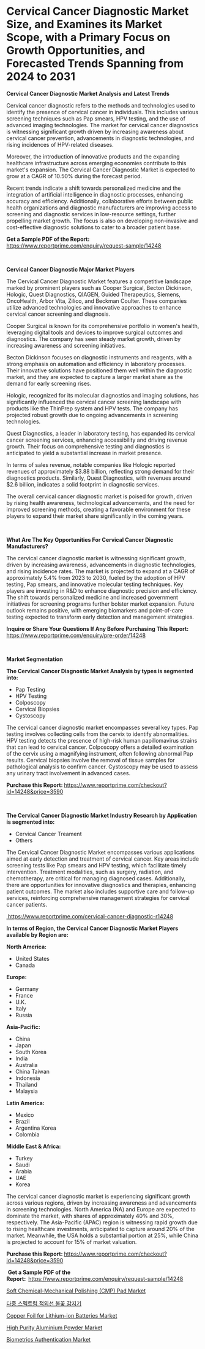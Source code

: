 <p><h1>Cervical Cancer Diagnostic Market Size, and Examines its Market Scope, with a Primary Focus on Growth Opportunities, and Forecasted Trends Spanning from 2024 to 2031</h1></p><p><strong>Cervical Cancer Diagnostic Market Analysis and Latest Trends</strong></p>
<p><p>Cervical cancer diagnostic refers to the methods and technologies used to identify the presence of cervical cancer in individuals. This includes various screening techniques such as Pap smears, HPV testing, and the use of advanced imaging technologies. The market for cervical cancer diagnostics is witnessing significant growth driven by increasing awareness about cervical cancer prevention, advancements in diagnostic technologies, and rising incidences of HPV-related diseases. </p><p>Moreover, the introduction of innovative products and the expanding healthcare infrastructure across emerging economies contribute to this market's expansion. The Cervical Cancer Diagnostic Market is expected to grow at a CAGR of 10.50% during the forecast period. </p><p>Recent trends indicate a shift towards personalized medicine and the integration of artificial intelligence in diagnostic processes, enhancing accuracy and efficiency. Additionally, collaborative efforts between public health organizations and diagnostic manufacturers are improving access to screening and diagnostic services in low-resource settings, further propelling market growth. The focus is also on developing non-invasive and cost-effective diagnostic solutions to cater to a broader patient base.</p></p>
<p><strong>Get a Sample PDF of the Report:&nbsp;</strong> <a href="https://www.reportprime.com/enquiry/request-sample/14248">https://www.reportprime.com/enquiry/request-sample/14248</a></p>
<p>&nbsp;</p>
<p><strong>Cervical Cancer Diagnostic Major Market Players</strong></p>
<p><p>The Cervical Cancer Diagnostic Market features a competitive landscape marked by prominent players such as Cooper Surgical, Becton Dickinson, Hologic, Quest Diagnostics, QIAGEN, Guided Therapeutics, Siemens, OncoHealth, Arbor Vita, Zilico, and Beckman Coulter. These companies utilize advanced technologies and innovative approaches to enhance cervical cancer screening and diagnosis.</p><p>Cooper Surgical is known for its comprehensive portfolio in women's health, leveraging digital tools and devices to improve surgical outcomes and diagnostics. The company has seen steady market growth, driven by increasing awareness and screening initiatives.</p><p>Becton Dickinson focuses on diagnostic instruments and reagents, with a strong emphasis on automation and efficiency in laboratory processes. Their innovative solutions have positioned them well within the diagnostic market, and they are expected to capture a larger market share as the demand for early screening rises.</p><p>Hologic, recognized for its molecular diagnostics and imaging solutions, has significantly influenced the cervical cancer screening landscape with products like the ThinPrep system and HPV tests. The company has projected robust growth due to ongoing advancements in screening technologies.</p><p>Quest Diagnostics, a leader in laboratory testing, has expanded its cervical cancer screening services, enhancing accessibility and driving revenue growth. Their focus on comprehensive testing and diagnostics is anticipated to yield a substantial increase in market presence.</p><p>In terms of sales revenue, notable companies like Hologic reported revenues of approximately $3.88 billion, reflecting strong demand for their diagnostics products. Similarly, Quest Diagnostics, with revenues around $2.6 billion, indicates a solid footprint in diagnostic services.</p><p>The overall cervical cancer diagnostic market is poised for growth, driven by rising health awareness, technological advancements, and the need for improved screening methods, creating a favorable environment for these players to expand their market share significantly in the coming years.</p></p>
<p>&nbsp;</p>
<p><strong>What Are The Key Opportunities For Cervical Cancer Diagnostic Manufacturers?</strong></p>
<p><p>The cervical cancer diagnostic market is witnessing significant growth, driven by increasing awareness, advancements in diagnostic technologies, and rising incidence rates. The market is projected to expand at a CAGR of approximately 5.4% from 2023 to 2030, fueled by the adoption of HPV testing, Pap smears, and innovative molecular testing techniques. Key players are investing in R&D to enhance diagnostic precision and efficiency. The shift towards personalized medicine and increased government initiatives for screening programs further bolster market expansion. Future outlook remains positive, with emerging biomarkers and point-of-care testing expected to transform early detection and management strategies.</p></p>
<p><strong>Inquire or Share Your Questions If Any Before Purchasing This Report:</strong> <a href="https://www.reportprime.com/enquiry/pre-order/14248">https://www.reportprime.com/enquiry/pre-order/14248</a></p>
<p>&nbsp;</p>
<p><strong>Market Segmentation</strong></p>
<p><strong>The Cervical Cancer Diagnostic Market Analysis by types is segmented into:</strong></p>
<p><ul><li>Pap Testing</li><li>HPV Testing</li><li>Colposcopy</li><li>Cervical Biopsies</li><li>Cystoscopy</li></ul></p>
<p><p>The cervical cancer diagnostic market encompasses several key types. Pap testing involves collecting cells from the cervix to identify abnormalities. HPV testing detects the presence of high-risk human papillomavirus strains that can lead to cervical cancer. Colposcopy offers a detailed examination of the cervix using a magnifying instrument, often following abnormal Pap results. Cervical biopsies involve the removal of tissue samples for pathological analysis to confirm cancer. Cystoscopy may be used to assess any urinary tract involvement in advanced cases.</p></p>
<p><strong>Purchase this Report:&nbsp;</strong><a href="https://www.reportprime.com/checkout?id=14248&price=3590">https://www.reportprime.com/checkout?id=14248&price=3590</a></p>
<p>&nbsp;</p>
<p><strong>The Cervical Cancer Diagnostic Market Industry Research by Application is segmented into:</strong></p>
<p><ul><li>Cervical Cancer Treament</li><li>Others</li></ul></p>
<p><p>The Cervical Cancer Diagnostic Market encompasses various applications aimed at early detection and treatment of cervical cancer. Key areas include screening tests like Pap smears and HPV testing, which facilitate timely intervention. Treatment modalities, such as surgery, radiation, and chemotherapy, are critical for managing diagnosed cases. Additionally, there are opportunities for innovative diagnostics and therapies, enhancing patient outcomes. The market also includes supportive care and follow-up services, reinforcing comprehensive management strategies for cervical cancer patients.</p></p>
<p><a href="https://www.reportprime.com/cervical-cancer-diagnostic-r14248">&nbsp;https://www.reportprime.com/cervical-cancer-diagnostic-r14248</a></p>
<p><strong>In terms of Region, the Cervical Cancer Diagnostic Market Players available by Region are:</strong></p>
<p>
    <p> <strong> North America: </strong>
        <ul>
            <li>United States</li>
            <li>Canada</li>
        </ul>
        </p> 
    <p> <strong> Europe: </strong>
        <ul>
            <li>Germany</li>
            <li>France</li>
            <li>U.K.</li>
            <li>Italy</li>
            <li>Russia</li>
        </ul>
        </p> 
    <p> <strong> Asia-Pacific: </strong>
        <ul>
            <li>China</li>
            <li>Japan</li>
            <li>South Korea</li>
            <li>India</li>
            <li>Australia</li>
            <li>China Taiwan</li>
            <li>Indonesia</li>
            <li>Thailand</li>
            <li>Malaysia</li>
        </ul>
        </p> 
    <p> <strong> Latin America: </strong>
        <ul>
            <li>Mexico</li>
            <li>Brazil</li>
            <li>Argentina Korea</li>
            <li>Colombia</li>
        </ul>
        </p> 
    <p> <strong> Middle East & Africa: </strong>
        <ul>
            <li>Turkey</li>
            <li>Saudi</li>
            <li>Arabia</li>
            <li>UAE</li>
            <li>Korea</li>
        </ul>
    </p>
    </p>
<p><p>The cervical cancer diagnostic market is experiencing significant growth across various regions, driven by increasing awareness and advancements in screening technologies. North America (NA) and Europe are expected to dominate the market, with shares of approximately 40% and 30%, respectively. The Asia-Pacific (APAC) region is witnessing rapid growth due to rising healthcare investments, anticipated to capture around 20% of the market. Meanwhile, the USA holds a substantial portion at 25%, while China is projected to account for 15% of market valuation.</p></p>
<p><strong>Purchase this Report: </strong><a href="https://www.reportprime.com/checkout?id=14248&price=3590">https://www.reportprime.com/checkout?id=14248&price=3590</a></p>
<p>&nbsp;<strong>Get a Sample PDF of the Report:&nbsp;&nbsp;</strong><a href="https://www.reportprime.com/enquiry/request-sample/14248">https://www.reportprime.com/enquiry/request-sample/14248</a></p>
<p><strong></strong></p>
<p><p><a href="https://medium.com/@carolineparks3691/the-market-study-covers-the-soft-chemical-mechanical-polishing-cmp-pad-market-across-various-3142b060d6f1">Soft Chemical-Mechanical Polishing (CMP) Pad Market</a></p><p><a href="https://medium.com/@duncanbolton68/multispectral-infrared-flame-detector-market-%EC%9D%98-%EA%B8%80%EB%A1%9C%EB%B2%8C-%EC%8B%9C%EC%9E%A5-%EA%B0%9C%EC%9A%94%EB%8A%94-%EC%A0%84-%EC%84%B8%EA%B3%84-%EB%B0%8F-%EC%A3%BC%EC%9A%94-%EC%8B%9C%EC%9E%A5%EC%9D%98-%EC%82%B0%EC%97%85%EC%97%90-%EC%98%81%ED%96%A5%EC%9D%84-%EB%AF%B8%EC%B9%98%EB%8A%94-%EC%A3%BC%EC%9A%94-%ED%8A%B8%EB%A0%8C%EB%93%9C%EC%97%90-%EB%8C%80%ED%95%9C-dcb7d5f6b720">다중 스펙트럼 적외선 불꽃 감지기</a></p><p><a href="https://issuu.com/reportprime-2/docs/copper-foil-for-lithium-ion-batteri_7548161bfd0736">Copper Foil for Lithium-ion Batteries Market</a></p><p><a href="https://medium.com/@ruth.macdonald08580/the-high-purity-aluminium-powder-industry-analysis-report-offers-a-comprehensive-and-current-605896206d3a?postPublishedType=initial">High Purity Aluminium Powder Market</a></p><p><a href="https://github.com/provorikovar/Market-Research-Report-List-6/blob/main/biometrics-authentication-market.md">Biometrics Authentication Market</a></p></p>